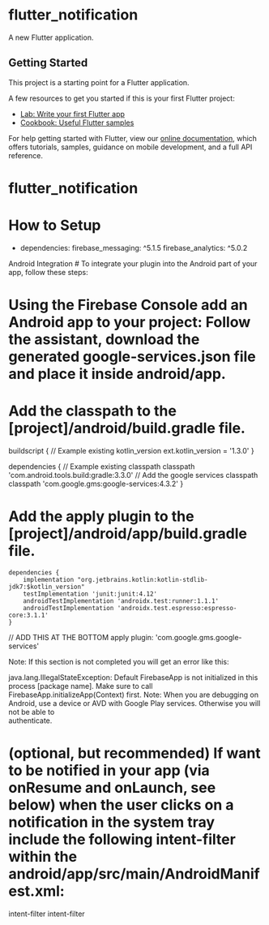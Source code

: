 # flutter_notification

A new Flutter application.

## Getting Started

This project is a starting point for a Flutter application.

A few resources to get you started if this is your first Flutter project:

- [Lab: Write your first Flutter app](https://flutter.dev/docs/get-started/codelab)
- [Cookbook: Useful Flutter samples](https://flutter.dev/docs/cookbook)

For help getting started with Flutter, view our
[online documentation](https://flutter.dev/docs), which offers tutorials,
samples, guidance on mobile development, and a full API reference.
# flutter_notification

# How to Setup

- dependencies:
   firebase_messaging: ^5.1.5
   firebase_analytics: ^5.0.2

Android Integration #
To integrate your plugin into the Android part of your app, follow these steps:

# Using the Firebase Console add an Android app to your project: Follow the assistant, download the generated google-services.json file and place it inside android/app.

# Add the classpath to the [project]/android/build.gradle file.

buildscript {
 // Example existing kotlin_version
    ext.kotlin_version = '1.3.0'
    }
    
dependencies {
  // Example existing classpath
  classpath 'com.android.tools.build:gradle:3.3.0'
  // Add the google services classpath
  classpath 'com.google.gms:google-services:4.3.2'
}

# Add the apply plugin to the [project]/android/app/build.gradle file.

    dependencies {
        implementation "org.jetbrains.kotlin:kotlin-stdlib-jdk7:$kotlin_version"
        testImplementation 'junit:junit:4.12'
        androidTestImplementation 'androidx.test:runner:1.1.1'
        androidTestImplementation 'androidx.test.espresso:espresso-core:3.1.1'
    }

   // ADD THIS AT THE BOTTOM
    apply plugin: 'com.google.gms.google-services'
    
    
   Note: If this section is not completed you will get an error like this:

   java.lang.IllegalStateException:
   Default FirebaseApp is not initialized in this process [package name].
   Make sure to call FirebaseApp.initializeApp(Context) first.
   Note: When you are debugging on Android, use a device or AVD with Google Play services. Otherwise you will not be able to     
   authenticate.

# (optional, but recommended) If want to be notified in your app (via onResume and onLaunch, see below) when the user clicks on    a notification in the system tray include the following intent-filter within the                android/app/src/main/AndroidManifest.xml:
   
 intent-filter
      <action android:name="FLUTTER_NOTIFICATION_CLICK" />
      <category android:name="android.intent.category.DEFAULT" />
intent-filter
  
  
